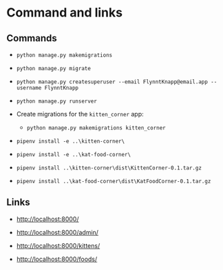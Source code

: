 # Command and links

## Commands

- `python manage.py makemigrations`
- `python manage.py migrate`
- `python manage.py createsuperuser --email FlynntKnapp@email.app --username FlynntKnapp`
- `python manage.py runserver`

- Create migrations for the `kitten_corner` app:
    - `python manage.py makemigrations kitten_corner`

- `pipenv install -e ..\kitten-corner\`
- `pipenv install -e ..\kat-food-corner\`

- `pipenv install ..\kitten-corner\dist\KittenCorner-0.1.tar.gz`
- `pipenv install ..\kat-food-corner\dist\KatFoodCorner-0.1.tar.gz`

## Links

- [http://localhost:8000/](http://localhost:8000/)
- [http://localhost:8000/admin/](http://localhost:8000/admin/)

- [http://localhost:8000/kittens/](http://localhost:8000/kittens/)
- [http://localhost:8000/foods/](http://localhost:8000/foods/)
